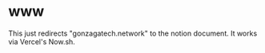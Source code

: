 # www 

This just redirects "gonzagatech.network" to the notion document. It works via Vercel's Now.sh. 
